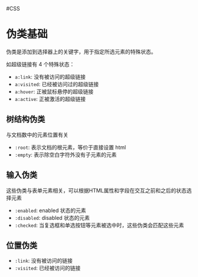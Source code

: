 #CSS 
# 伪类基础

伪类是添加到选择器上的关键字，用于指定所选元素的特殊状态。

如超级链接有 4 个特殊状态：

- `a:link`: 没有被访问的超级链接
- `a:visited`: 已经被访问过的超级链接
- `a:hover`:  正被鼠标悬停的超级链接
- `a:active`: 正被激活的超级链接

## 树结构伪类

与文档数中的元素位置有关

- `:root`: 表示文档的根元素，等价于直接设置 html
- `:empty`: 表示除空白字符外没有子元素的元素

## 输入伪类
这些伪类与表单元素相关，可以根据HTML属性和字段在交互之前和之后的状态选择元素

- `:enabled`: enabled 状态的元素
- `:disabled`: disabled 状态的元素
- `:checked`: 当复选框和单选按钮等元素被选中时，这些伪类会匹配这些元素

## 位置伪类

- `:link`: 没有被访问的链接
- `:visited`: 已经被访问的链接
